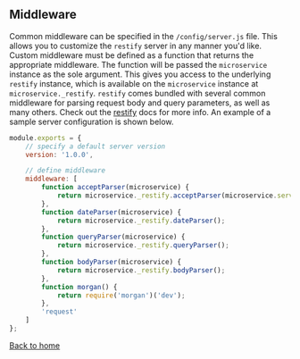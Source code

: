 ## Middleware
Common middleware can be specified in the `/config/server.js` file. This allows you to customize the `restify` server in any manner you'd like. Custom middleware must be defined as a function that returns the appropriate middleware. The function will be passed the `microservice` instance as the sole argument. This gives you access to the underlying `restify` instance, which is available on the `microservice` instance at `microservice._restify`. `restify` comes bundled with several common middleware for parsing request body and query parameters, as well as many others. Check out the [restify](http://restify.com/) docs for more info. An example of a sample server configuration is shown below.

```javascript
module.exports = {
    // specify a default server version
    version: '1.0.0',

    // define middleware
    middleware: [
        function acceptParser(microservice) {
            return microservice._restify.acceptParser(microservice.server.acceptable);
        },
        function dateParser(microservice) {
            return microservice._restify.dateParser();
        },
        function queryParser(microservice) {
            return microservice._restify.queryParser();
        },
        function bodyParser(microservice) {
            return microservice._restify.bodyParser();
        },
        function morgan() {
            return require('morgan')('dev');
        },
        'request'
    ]
};
```
[Back to home](/README.md)

